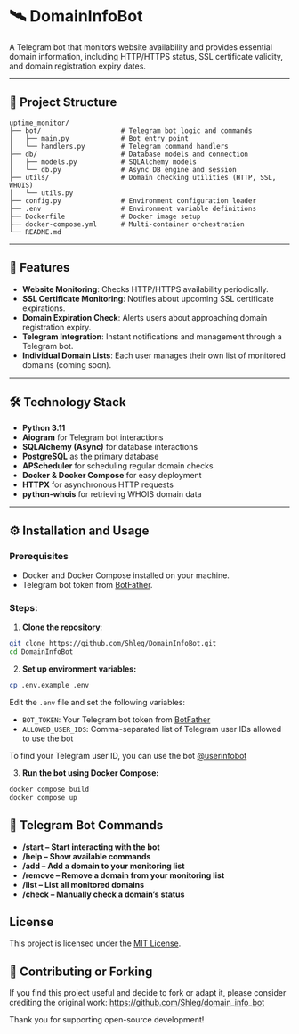 # 🛰️ DomainInfoBot  

A Telegram bot that monitors website availability and provides essential domain information, including HTTP/HTTPS status, SSL certificate validity, and domain registration expiry dates.

---

## 📁 Project Structure

```
uptime_monitor/
├── bot/                    # Telegram bot logic and commands
│   ├── main.py             # Bot entry point
│   └── handlers.py         # Telegram command handlers
├── db/                     # Database models and connection
│   ├── models.py           # SQLAlchemy models
│   └── db.py               # Async DB engine and session
├── utils/                  # Domain checking utilities (HTTP, SSL, WHOIS)
│   └── utils.py
├── config.py               # Environment configuration loader
├── .env                    # Environment variable definitions
├── Dockerfile              # Docker image setup
├── docker-compose.yml      # Multi-container orchestration
└── README.md
```

---

## 🚀 Features

- **Website Monitoring**: Checks HTTP/HTTPS availability periodically.
- **SSL Certificate Monitoring**: Notifies about upcoming SSL certificate expirations.
- **Domain Expiration Check**: Alerts users about approaching domain registration expiry.
- **Telegram Integration**: Instant notifications and management through a Telegram bot.
- **Individual Domain Lists**: Each user manages their own list of monitored domains (coming soon).

---

## 🛠️ Technology Stack

- **Python 3.11**
- **Aiogram** for Telegram bot interactions
- **SQLAlchemy (Async)** for database interactions
- **PostgreSQL** as the primary database
- **APScheduler** for scheduling regular domain checks
- **Docker & Docker Compose** for easy deployment
- **HTTPX** for asynchronous HTTP requests
- **python-whois** for retrieving WHOIS domain data

---

## ⚙️ Installation and Usage

### Prerequisites

- Docker and Docker Compose installed on your machine.
- Telegram bot token from [BotFather](https://t.me/BotFather).

### Steps:

1. **Clone the repository**:

```bash
git clone https://github.com/Shleg/DomainInfoBot.git
cd DomainInfoBot
```
2. **Set up environment variables:**

```bash
cp .env.example .env
```

Edit the `.env` file and set the following variables:

- `BOT_TOKEN`: Your Telegram bot token from [BotFather](https://t.me/BotFather)
- `ALLOWED_USER_IDS`: Comma-separated list of Telegram user IDs allowed to use the bot

To find your Telegram user ID, you can use the bot [@userinfobot](https://t.me/userinfobot)

3. **Run the bot using Docker Compose:**

```bash
docker compose build
docker compose up
```

## 🤖 Telegram Bot Commands
- **/start – Start interacting with the bot**
- **/help – Show available commands**
- **/add <domain> – Add a domain to your monitoring list**
- **/remove <domain> – Remove a domain from your monitoring list**
- **/list – List all monitored domains**
- **/check <domain> – Manually check a domain’s status**

## License

This project is licensed under the [MIT License](LICENSE).

## 🤝 Contributing or Forking

If you find this project useful and decide to fork or adapt it, please consider crediting the original work:
https://github.com/Shleg/domain_info_bot

Thank you for supporting open-source development!